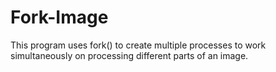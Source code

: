 # Fork-Image
This program uses fork() to create multiple processes to work simultaneously on processing different parts of an image.
